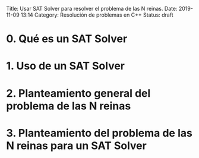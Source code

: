 Title: Usar SAT Solver para resolver el problema de las N reinas.
Date: 2019-11-09 13:14
Category: Resolución de problemas en C++
Status: draft


# 0. Qué es un SAT Solver

# 1. Uso de un SAT Solver

# 2. Planteamiento general del problema de las N reinas

# 3. Planteamiento del problema de las N reinas para un SAT Solver


